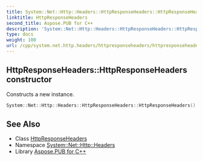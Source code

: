 ```yaml
---
title: System::Net::Http::Headers::HttpResponseHeaders::HttpResponseHeaders constructor
linktitle: HttpResponseHeaders
second_title: Aspose.PUB for C++
description: 'System::Net::Http::Headers::HttpResponseHeaders::HttpResponseHeaders constructor. Constructs a new instance in C++.'
type: docs
weight: 100
url: /cpp/system.net.http.headers/httpresponseheaders/httpresponseheaders/
---
```

## HttpResponseHeaders::HttpResponseHeaders constructor


Constructs a new instance.

```cpp
System::Net::Http::Headers::HttpResponseHeaders::HttpResponseHeaders()
```

## See Also

* Class [HttpResponseHeaders](../)
* Namespace [System::Net::Http::Headers](../../)
* Library [Aspose.PUB for C++](../../../)
